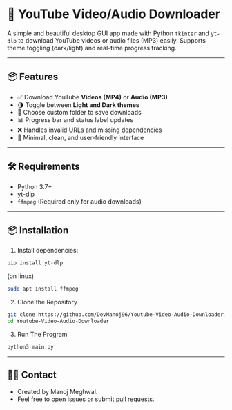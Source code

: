 # 🎥 YouTube Video/Audio Downloader

A simple and beautiful desktop GUI app made with Python `tkinter` and `yt-dlp` to download YouTube videos or audio files (MP3) easily. Supports theme toggling (dark/light) and real-time progress tracking.

---

## 📦 Features

- ✅ Download YouTube **Videos (MP4)** or **Audio (MP3)**
- 🌗 Toggle between **Light and Dark themes**
- 📂 Choose custom folder to save downloads
- 📊 Progress bar and status label updates
- ❌ Handles invalid URLs and missing dependencies
- 🎯 Minimal, clean, and user-friendly interface

---

## 🛠 Requirements

- Python 3.7+
- [yt-dlp](https://github.com/yt-dlp/yt-dlp)
- `ffmpeg` (Required only for audio downloads)

---

## 📦 Installation
1. Install dependencies:
```bash
pip install yt-dlp
```

(on linux)
```bash
sudo apt install ffmpeg
```

2. Clone the Repository
```bash
git clone https://github.com/DevManoj96/Youtube-Video-Audio-Downloader.git
cd Youtube-Video-Audio-Downloader
```
3. Run The Program
```bash
python3 main.py
```

---

## 👨‍💻 Contact
- Created by Manoj Meghwal.
- Feel free to open issues or submit pull requests.

